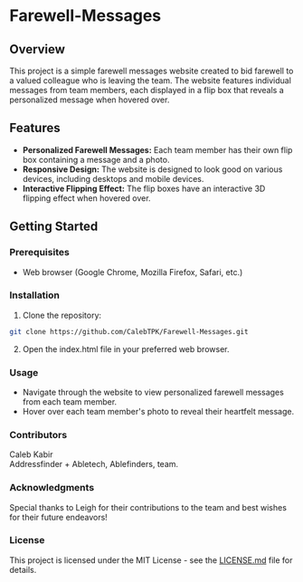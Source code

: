# Farewell-Messages

## Overview
This project is a simple farewell messages website created to bid farewell to a valued colleague who is leaving the team. The website features individual messages from team members, each displayed in a flip box that reveals a personalized message when hovered over.

## Features
- **Personalized Farewell Messages:** Each team member has their own flip box containing a message and a photo.
- **Responsive Design:** The website is designed to look good on various devices, including desktops and mobile devices.
- **Interactive Flipping Effect:** The flip boxes have an interactive 3D flipping effect when hovered over.

## Getting Started

### Prerequisites
- Web browser (Google Chrome, Mozilla Firefox, Safari, etc.)

### Installation
1. Clone the repository:

```bash 
git clone https://github.com/CalebTPK/Farewell-Messages.git
```

2. Open the index.html file in your preferred web browser.

### Usage
- Navigate through the website to view personalized farewell messages from each team member.
- Hover over each team member's photo to reveal their heartfelt message.

### Contributors
Caleb Kabir
<br>Addressfinder + Abletech, Ablefinders, team.

### Acknowledgments
Special thanks to Leigh for their contributions to the team and best wishes for their future endeavors!

### License
This project is licensed under the MIT License - see the [LICENSE.md](https://github.com/CalebTPK/Farewell-Messages/blob/main/docs/LICENSE) file for details.